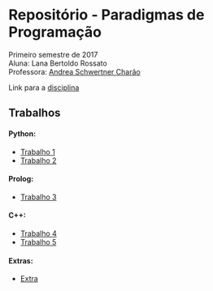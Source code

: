 # Repositório - Paradigmas de Programação

Primeiro semestre de 2017  
Aluna: Lana Bertoldo Rossato  
Professora: [Andrea Schwertner Charão](http://www.inf.ufsm.br/~andrea)

Link para a [disciplina](https://github.com/AndreaInfUFSM/elc117-2017a)

## Trabalhos

#### Python:

- [Trabalho 1](t1)
- [Trabalho 2](t2)

#### Prolog:

- [Trabalho 3](t3)

#### C++:

- [Trabalho 4](t4)
- [Trabalho 5](t5)

#### Extras:

- [Extra](extras)
